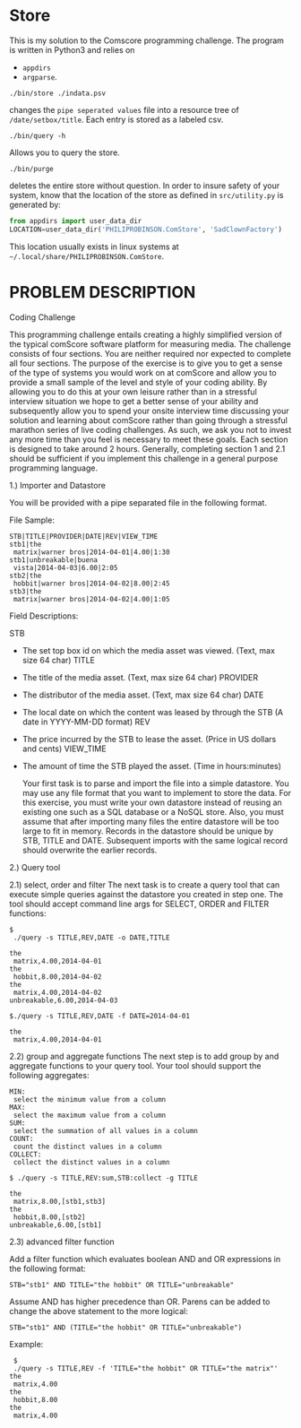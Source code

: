 # Store
This is my solution to the Comscore programming challenge. The program is written in Python3 and relies on 
- `appdirs`
- `argparse`.

```
./bin/store ./indata.psv
```
changes the `pipe seperated values` file into a resource tree of `/date/setbox/title`. Each entry is stored as a labeled csv.

```
./bin/query -h
```
Allows you to query the store.

```
./bin/purge
```
deletes the entire store without question. In order to insure safety of your system, know that the location of the store as defined in `src/utility.py` is generated by:

```python
from appdirs import user_data_dir
LOCATION=user_data_dir('PHILIPROBINSON.ComStore', 'SadClownFactory')
```

This location usually exists in linux systems at `~/.local/share/PHILIPROBINSON.ComStore`.


# PROBLEM DESCRIPTION

Coding Challenge

This
 programming challenge entails creating a highly simplified version of the typical comScore software platform for measuring media.  The challenge consists of four sections.  You are neither required nor expected to complete all four sections.  The purpose of
 the exercise is to give you to get a sense of the type of systems you would work on at comScore and allow you to provide a small sample of the level and style of your coding ability.  By allowing you to do this at your own leisure rather than in a stressful
 interview situation we hope to get a better sense of your ability and subsequently allow you to spend your onsite interview time discussing your solution and learning about comScore rather than going through a stressful marathon series of live coding challenges.
  As such, we ask you not to invest any more time than you feel is necessary to meet these goals. Each section is designed to take around 2 hours.  Generally, completing section 1 and 2.1 should be sufficient if you implement this challenge in a general purpose
 programming language.

1.)
 Importer and Datastore

 You
 will be provided with a pipe separated file in the following format.

 File
 Sample:
```
STB|TITLE|PROVIDER|DATE|REV|VIEW_TIME
stb1|the
 matrix|warner bros|2014-04-01|4.00|1:30
stb1|unbreakable|buena
 vista|2014-04-03|6.00|2:05
stb2|the
 hobbit|warner bros|2014-04-02|8.00|2:45
stb3|the
 matrix|warner bros|2014-04-02|4.00|1:05
```
 Field
 Descriptions:

STB
 - The set top box id on which the media asset was viewed. (Text, max size 64 char)
TITLE
 - The title of the media asset. (Text, max size 64 char)
PROVIDER
 - The distributor of the media asset. (Text, max size 64 char)
DATE
 - The local date on which the content was leased by through the STB (A date in YYYY-MM-DD format)
REV
 - The price incurred by the STB to lease the asset. (Price in US dollars and cents)
VIEW_TIME
 - The amount of time the STB played the asset.  (Time in hours:minutes)


   Your
 first task is to parse and import the file into a simple datastore.  You may use any file format that you want to implement to store the data. For this exercise, you must write your own datastore instead of reusing an existing one such as a SQL database or
 a NoSQL store. Also, you must assume that after importing many files the entire datastore will be too large to fit in memory.  Records in the datastore should be unique by STB, TITLE and DATE.  Subsequent imports with the same logical record should overwrite
 the earlier records.


2.)
 Query tool

 2.1)
 select, order and filter
The
 next task is to create a query tool that can execute simple queries against the datastore you created in step one.  The tool should accept command line args for SELECT, ORDER and FILTER functions:
```
$
 ./query -s TITLE,REV,DATE -o DATE,TITLE

the
 matrix,4.00,2014-04-01
the
 hobbit,8.00,2014-04-02
the
 matrix,4.00,2014-04-02
unbreakable,6.00,2014-04-03
```

```
$./query -s TITLE,REV,DATE -f DATE=2014-04-01

the
 matrix,4.00,2014-04-01
```

 2.2)
 group and aggregate functions
   The
 next step is to add group by and aggregate functions to your query tool.  Your tool should support the following aggregates:
```
MIN:
 select the minimum value from a column
MAX:
 select the maximum value from a column
SUM:
 select the summation of all values in a column
COUNT:
 count the distinct values in a column
COLLECT:
 collect the distinct values in a column
```
```
$ ./query -s TITLE,REV:sum,STB:collect -g TITLE

the
 matrix,8.00,[stb1,stb3]
the
 hobbit,8.00,[stb2]
unbreakable,6.00,[stb1]
```

 2.3)
 advanced filter function

Add
 a filter function which evaluates boolean AND and OR expressions in the following format:

```
STB="stb1" AND TITLE="the hobbit" OR TITLE="unbreakable"
```
Assume
 AND has higher precedence than OR.  Parens can be added to change the above statement to the more logical:

 ```
STB="stb1" AND (TITLE="the hobbit" OR TITLE="unbreakable")
```
Example:
```
 $
 ./query -s TITLE,REV -f 'TITLE="the hobbit" OR TITLE="the matrix"'
the
 matrix,4.00
the
 hobbit,8.00
the
 matrix,4.00
```
